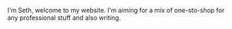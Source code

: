 I'm Seth, welcome to my website. I'm aiming for a mix of one-sto-shop for any professional stuff and also writing.
